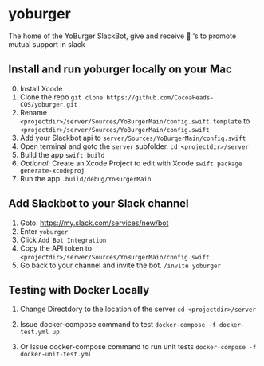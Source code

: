 # yoburger
The home of the YoBurger SlackBot,  give and receive :hamburger: ‘s to promote mutual support in slack

## Install and run yoburger locally on your Mac
0. Install Xcode
1. Clone the repo `git clone https://github.com/CocoaHeads-COS/yoburger.git`
2. Rename `<projectdir>/server/Sources/YoBurgerMain/config.swift.template` to `<projectdir>/server/Sources/YoBurgerMain/config.swift`
3. Add your Slackbot api to `server/Sources/YoBurgerMain/config.swift`
4. Open terminal and goto the `server` subfolder. `cd <projectdir>/server`
5. Build the app `swift build`
6. *Optional*: Create an Xcode Project to edit with Xcode `swift package generate-xcodeproj`
7. Run the app `.build/debug/YoBurgerMain`

## Add Slackbot to your Slack channel
1. Goto: https://my.slack.com/services/new/bot
2. Enter `yoburger`
3. Click `Add Bot Integration`
4. Copy the API token to `<projectdir>/server/Sources/YoBurgerMain/config.swift`
5. Go back to your channel and invite the bot. `/invite yoburger`

## Testing with Docker Locally 

1. Change Directdory to the location of the server
`cd <projectdir>/server`

2. Issue docker-compose command to test
`docker-compose -f docker-test.yml up`

3. Or Issue docker-compose command to run unit tests
`docker-compose -f docker-unit-test.yml`
